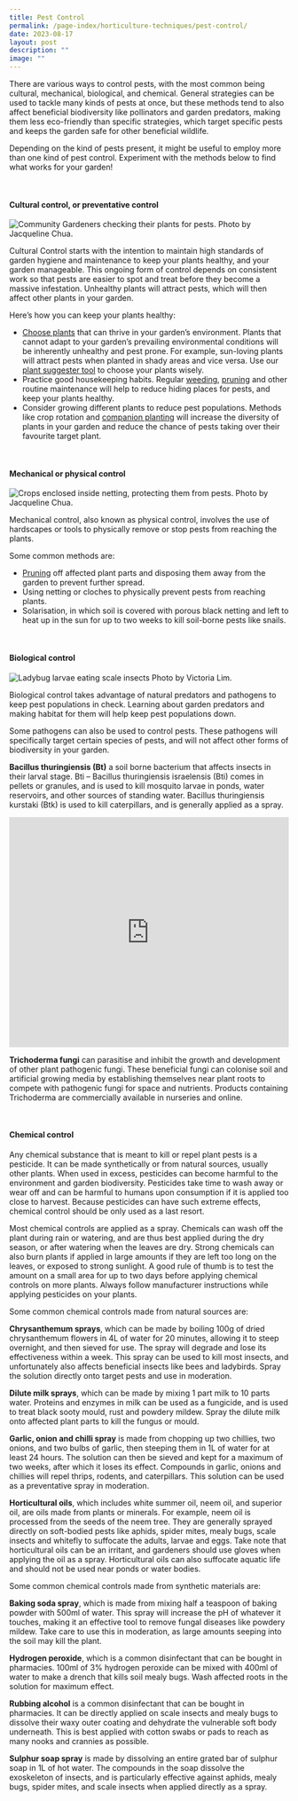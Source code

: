 ```yaml
---
title: Pest Control
permalink: /page-index/horticulture-techniques/pest-control/
date: 2023-08-17
layout: post
description: ""
image: ""
---
```

<section>
<p>There are various ways to control pests, with the most common being cultural, mechanical, biological, and chemical. General strategies can be used to tackle many kinds of pests at once, but these methods tend to also affect beneficial biodiversity like pollinators and garden predators, making them less eco-friendly than specific strategies, which target specific pests and keeps the garden safe for other beneficial wildlife. </p>
<p>Depending on the kind of pests present, it might be useful to employ more than one kind of pest control. Experiment with the methods below to find what works for your garden! </p>
</section>
<br>
<section>
<h4 id="cultural_control">Cultural control, or preventative control</h4>
	<img title="Community Gardeners checking their plants for pests. Photo by Jacqueline Chua." src="/images/Gardeners/Harvesting_JacChua%20(2).jpg">
<p>Cultural Control starts with the intention to maintain high standards of garden hygiene and maintenance to keep your plants healthy, and your garden manageable. This ongoing form of control depends on consistent work so that pests are easier to spot and treat before they become a massive infestation. Unhealthy plants will attract pests, which will then affect other plants in your garden. </p>
<p>Here’s how you can keep your plants healthy:</p>
<ul>
<li><a href="/page-index/horticulture-techniques/choosingplants/">Choose plants</a> that can thrive in your garden’s environment. Plants that cannot adapt to your garden’s prevailing environmental conditions will be inherently unhealthy and pest prone. For example, sun-loving plants will attract pests when planted in shady areas and vice versa. Use our <a href="/plant-search/">plant suggester tool</a> to choose your plants wisely. </li>
<li>Practice good housekeeping habits. Regular <a href="/page-index/horticulture-techniques/weeding/">weeding</a><a>, </a><a href="/page-index/horticulture-techniques/pruning/">pruning</a> and other routine maintenance will help to reduce hiding places for pests, and keep your plants healthy. </li>
<li>Consider growing different plants to reduce pest populations. Methods like crop rotation and <a href="/page-index/horticulture-techniques/companionplanting/">companion planting</a> will increase the diversity of plants in your garden and reduce the chance of pests taking over their favourite target plant. </li>
</ul>
</section>
<br>
<section>
<h4 id="mechanical_control">Mechanical or physical control</h4>
	<img title="Crops enclosed inside netting, protecting them from pests. Photo by Jacqueline Chua." src="/images/Hardscapes/Netting%20(1).jpg">
<p>Mechanical control, also known as physical control, involves the use of hardscapes or tools to physically remove or stop pests from reaching the plants. 
</p><p>Some common methods are:</p>
<ul>
<li><a href="/page-index/horticulture-techniques/pruning/">Pruning</a> off affected plant parts and disposing them away from the garden to prevent further spread. </li>
<li>Using netting or cloches to physically prevent pests from reaching plants. </li>
<li>Solarisation, in which soil is covered with porous black netting and left to heat up in the sun for up to two weeks to kill soil-borne pests like snails. </li>
</ul>
</section>
<br>
<section>
<h4>Biological control</h4>
	<img title="Ladybug larvae eating scale insects Photo by Victoria Lim." src="/images/Biodiversity/lady%20bug%20larva%20-%20nerium%20oleander%20-%20ppn%201victorialim.jpg">
<p>Biological control takes advantage of natural predators and pathogens to keep pest populations in check. Learning about garden predators and making habitat for them will help keep pest populations down. </p>
<p>Some pathogens can also be used to control pests. These pathogens will specifically target certain species of pests, and will not affect other forms of biodiversity in your garden. </p>
<p><b>Bacillus thuringiensis (Bt)</b> a soil borne bacterium that affects insects in their larval stage. Bti – Bacillus thuringiensis israelensis (Bti) comes in pellets or granules, and is used to kill mosquito larvae in ponds, water reservoirs, and other sources of standing water. Bacillus thuringiensis kurstaki (Btk) is used to kill caterpillars, and is generally applied as a spray. </p>
		<iframe width="100%" height="415" src="https://www.youtube.com/embed/NB6hHGBEztA" title="YouTube video player" frameborder="0" allow="accelerometer; autoplay; clipboard-write; encrypted-media; gyroscope; picture-in-picture; web-share" allowfullscreen=""></iframe>	<br>
<p><b>Trichoderma fungi</b> can parasitise and inhibit the growth and development of other plant pathogenic fungi. These beneficial fungi can colonise soil and artificial growing media by establishing themselves near plant roots to compete with pathogenic fungi for space and nutrients. Products containing Trichoderma are commercially available in nurseries and online.</p>
</section>
<br>
<section>
<h4 id="chemical_control">Chemical control</h4>
<p>Any chemical substance that is meant to kill or repel plant pests is a pesticide. It can be made synthetically or from natural sources, usually other plants. When used in excess, pesticides can become harmful to the environment and garden biodiversity. Pesticides take time to wash away or wear off and can be harmful to humans upon consumption if it is applied too close to harvest. Because pesticides can have such extreme effects, chemical control should be only used as a last resort. </p>
<p>Most chemical controls are applied as a spray. Chemicals can wash off the plant during rain or watering, and are thus best applied during the dry season, or after watering when the leaves are dry. Strong chemicals can also burn plants if applied in large amounts if they are left too long on the leaves, or exposed to strong sunlight. A good rule of thumb is to test the amount on a small area for up to two days before applying chemical controls on more plants. Always follow manufacturer instructions while applying pesticides on your plants. </p>
<p>Some common chemical controls made from natural sources are:</p>
<p><b>Chrysanthemum sprays</b>, which can be made by boiling 100g of dried chrysanthemum flowers in 4L of water for 20 minutes, allowing it to steep overnight, and then sieved for use. The spray will degrade and lose its effectiveness within a week. This spray can be used to kill most insects, and unfortunately also affects beneficial insects like bees and ladybirds. Spray the solution directly onto target pests and use in moderation. </p>
<p><b>Dilute milk sprays</b>, which can be made by mixing 1 part milk to 10 parts water. Proteins and enzymes in milk can be used as a fungicide, and is used to treat black sooty mould, rust and powdery mildew. Spray the dilute milk onto affected plant parts to kill the fungus or mould. </p>
<p><b>Garlic, onion and chilli spray</b> is made from chopping up two chillies, two onions, and two bulbs of garlic, then steeping them in 1L of water for at least 24 hours. The solution can then be sieved and kept for a maximum of two weeks, after which it loses its effect. Compounds in garlic, onions and chillies will repel thrips, rodents, and caterpillars. This solution can be used as a preventative spray in moderation.  </p>
<p><b>Horticultural oils</b>, which includes white summer oil, neem oil, and superior oil, are oils made from plants or minerals. For example, neem oil is processed from the seeds of the neem tree. They are generally sprayed directly on soft-bodied pests like aphids, spider mites, mealy bugs, scale insects and whitefly to suffocate the adults, larvae and eggs. Take note that horticultural oils can be an irritant, and gardeners should use gloves when applying the oil as a spray. Horticultural oils can also suffocate aquatic life and should not be used near ponds or water bodies. </p>
<p>Some common chemical controls made from synthetic materials are:</p>
<p><b>Baking soda spray</b>, which is made from mixing half a teaspoon of baking powder with 500ml of water. This spray will increase the pH of whatever it touches, making it an effective tool to remove fungal diseases like powdery mildew. Take care to use this in moderation, as large amounts seeping into the soil may kill the plant.</p>
<p><b>Hydrogen peroxide</b>, which is a common disinfectant that can be bought in pharmacies. 100ml of 3% hydrogen peroxide can be mixed with 400ml of water to make a drench that kills soil mealy bugs. Wash affected roots in the solution for maximum effect. </p>
<p><b>Rubbing alcohol</b> is a common disinfectant that can be bought in pharmacies. It can be directly applied on scale insects and mealy bugs to dissolve their waxy outer coating and dehydrate the vulnerable soft body underneath. This is best applied with cotton swabs or pads to reach as many nooks and crannies as possible. </p>
<p><b>Sulphur soap spray</b> is made by dissolving an entire grated bar of sulphur soap in 1L of hot water. The compounds in the soap dissolve the exoskeleton of insects, and is particularly effective against aphids, mealy bugs, spider mites, and scale insects when applied directly as a spray. </p>
</section>